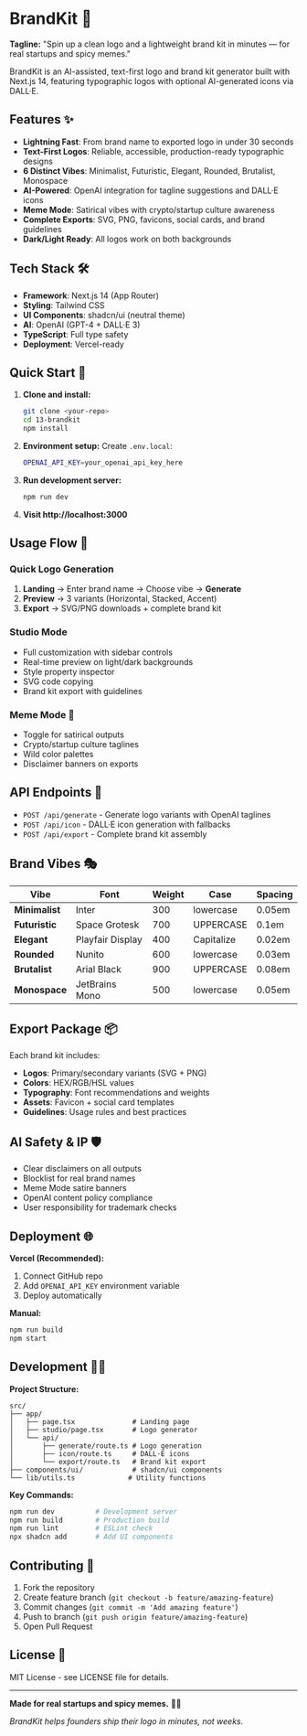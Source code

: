 # BrandKit 🎨

**Tagline:** "Spin up a clean logo and a lightweight brand kit in minutes — for real startups and spicy memes."

BrandKit is an AI-assisted, text-first logo and brand kit generator built with Next.js 14, featuring typographic logos with optional AI-generated icons via DALL·E.

## Features ✨

- **Lightning Fast**: From brand name to exported logo in under 30 seconds
- **Text-First Logos**: Reliable, accessible, production-ready typographic designs
- **6 Distinct Vibes**: Minimalist, Futuristic, Elegant, Rounded, Brutalist, Monospace
- **AI-Powered**: OpenAI integration for tagline suggestions and DALL·E icons
- **Meme Mode**: Satirical vibes with crypto/startup culture awareness
- **Complete Exports**: SVG, PNG, favicons, social cards, and brand guidelines
- **Dark/Light Ready**: All logos work on both backgrounds

## Tech Stack 🛠️

- **Framework**: Next.js 14 (App Router)
- **Styling**: Tailwind CSS
- **UI Components**: shadcn/ui (neutral theme)
- **AI**: OpenAI (GPT-4 + DALL·E 3)
- **TypeScript**: Full type safety
- **Deployment**: Vercel-ready

## Quick Start 🚀

1. **Clone and install:**
   ```bash
   git clone <your-repo>
   cd 13-brandkit
   npm install
   ```

2. **Environment setup:**
   Create `.env.local`:
   ```bash
   OPENAI_API_KEY=your_openai_api_key_here
   ```

3. **Run development server:**
   ```bash
   npm run dev
   ```

4. **Visit http://localhost:3000**

## Usage Flow 🎯

### Quick Logo Generation
1. **Landing** → Enter brand name → Choose vibe → **Generate**
2. **Preview** → 3 variants (Horizontal, Stacked, Accent)
3. **Export** → SVG/PNG downloads + complete brand kit

### Studio Mode
- Full customization with sidebar controls
- Real-time preview on light/dark backgrounds
- Style property inspector
- SVG code copying
- Brand kit export with guidelines

### Meme Mode 🚀
- Toggle for satirical outputs
- Crypto/startup culture taglines
- Wild color palettes
- Disclaimer banners on exports

## API Endpoints 📡

- `POST /api/generate` - Generate logo variants with OpenAI taglines
- `POST /api/icon` - DALL·E icon generation with fallbacks
- `POST /api/export` - Complete brand kit assembly

## Brand Vibes 🎭

| Vibe | Font | Weight | Case | Spacing |
|------|------|--------|------|---------|
| **Minimalist** | Inter | 300 | lowercase | 0.05em |
| **Futuristic** | Space Grotesk | 700 | UPPERCASE | 0.1em |
| **Elegant** | Playfair Display | 400 | Capitalize | 0.02em |
| **Rounded** | Nunito | 600 | lowercase | 0.03em |
| **Brutalist** | Arial Black | 900 | UPPERCASE | 0.08em |
| **Monospace** | JetBrains Mono | 500 | lowercase | 0.05em |

## Export Package 📦

Each brand kit includes:
- **Logos**: Primary/secondary variants (SVG + PNG)
- **Colors**: HEX/RGB/HSL values
- **Typography**: Font recommendations and weights
- **Assets**: Favicon + social card templates
- **Guidelines**: Usage rules and best practices

## AI Safety & IP 🛡️

- Clear disclaimers on all outputs
- Blocklist for real brand names
- Meme Mode satire banners
- OpenAI content policy compliance
- User responsibility for trademark checks

## Deployment 🌐

**Vercel (Recommended):**
1. Connect GitHub repo
2. Add `OPENAI_API_KEY` environment variable
3. Deploy automatically

**Manual:**
```bash
npm run build
npm start
```

## Development 👩‍💻

**Project Structure:**
```
src/
├── app/
│   ├── page.tsx              # Landing page
│   ├── studio/page.tsx       # Logo generator
│   └── api/
│       ├── generate/route.ts # Logo generation
│       ├── icon/route.ts     # DALL·E icons
│       └── export/route.ts   # Brand kit export
├── components/ui/            # shadcn/ui components
└── lib/utils.ts             # Utility functions
```

**Key Commands:**
```bash
npm run dev          # Development server
npm run build        # Production build  
npm run lint         # ESLint check
npx shadcn add       # Add UI components
```

## Contributing 🤝

1. Fork the repository
2. Create feature branch (`git checkout -b feature/amazing-feature`)
3. Commit changes (`git commit -m 'Add amazing feature'`)
4. Push to branch (`git push origin feature/amazing-feature`)
5. Open Pull Request

## License 📄

MIT License - see LICENSE file for details.

---

**Made for real startups and spicy memes.** 🚀💎

*BrandKit helps founders ship their logo in minutes, not weeks.*
